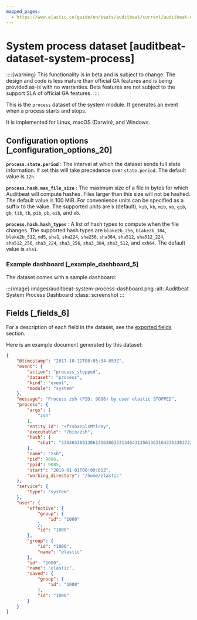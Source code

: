 ```yaml
---
mapped_pages:
  - https://www.elastic.co/guide/en/beats/auditbeat/current/auditbeat-dataset-system-process.html
---
```


# System process dataset [auditbeat-dataset-system-process]

::::{warning}
This functionality is in beta and is subject to change. The design and code is less mature than official GA features and is being provided as-is with no warranties. Beta features are not subject to the support SLA of official GA features.
::::


This is the `process` dataset of the system module. It generates an event when a process starts and stops.

It is implemented for Linux, macOS (Darwin), and Windows.


## Configuration options [_configuration_options_20]

**`process.state.period`**
:   The interval at which the dataset sends full state information. If set this will take precedence over `state.period`. The default value is `12h`.

**`process.hash.max_file_size`**
:   The maximum size of a file in bytes for which Auditbeat will compute hashes. Files larger than this size will not be hashed. The default value is 100 MiB. For convenience units can be specified as a suffix to the value. The supported units are `b` (default), `kib`, `kb`, `mib`, `mb`, `gib`, `gb`, `tib`, `tb`, `pib`, `pb`, `eib`, and `eb`.

**`process.hash.hash_types`**
:   A list of hash types to compute when the file changes. The supported hash types are `blake2b_256`, `blake2b_384`, `blake2b_512`, `md5`, `sha1`, `sha224`, `sha256`, `sha384`, `sha512`, `sha512_224`, `sha512_256`, `sha3_224`, `sha3_256`, `sha3_384`, `sha3_512`, and `xxh64`. The default value is `sha1`.


### Example dashboard [_example_dashboard_5]

The dataset comes with a sample dashboard:

:::{image} images/auditbeat-system-process-dashboard.png
:alt: Auditbeat System Process Dashboard
:class: screenshot
:::

## Fields [_fields_6]

For a description of each field in the dataset, see the [exported fields](/reference/auditbeat/exported-fields-system.md) section.

Here is an example document generated by this dataset:

```json
{
    "@timestamp": "2017-10-12T08:05:34.853Z",
    "event": {
        "action": "process_stopped",
        "dataset": "process",
        "kind": "event",
        "module": "system"
    },
    "message": "Process zsh (PID: 9086) by user elastic STOPPED",
    "process": {
        "args": [
            "zsh"
        ],
        "entity_id": "+fYshazplsMYlr0y",
        "executable": "/bin/zsh",
        "hash": {
            "sha1": "33646536613061316366353134643135613631643363383733653261373130393737633131303364"
        },
        "name": "zsh",
        "pid": 9086,
        "ppid": 9085,
        "start": "2019-01-01T00:00:01Z",
        "working_directory": "/home/elastic"
    },
    "service": {
        "type": "system"
    },
    "user": {
        "effective": {
            "group": {
                "id": "1000"
            },
            "id": "1000"
        },
        "group": {
            "id": "1000",
            "name": "elastic"
        },
        "id": "1000",
        "name": "elastic",
        "saved": {
            "group": {
                "id": "1000"
            },
            "id": "1000"
        }
    }
}
```


